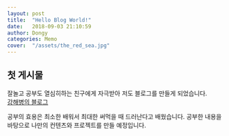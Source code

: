 ```yaml
---
layout: post
title:  "Hello Blog World!"
date:   2018-09-03 21:10:59
author: Dongy
categories: Memo
cover:  "/assets/the_red_sea.jpg"
---
```


## 첫 게시물

잘놀고 공부도 열심히하는 친구에게 자극받아 저도 블로그를 만들게 되었습니다.<br>
[강해병의 블로그][blog]

공부의 효용은 최소한 배워서 최대한 써먹을 때 드러난다고 배웠습니다.
공부한 내용을 바탕으로 나만의 컨텐츠와 프로젝트를 만들 예정입니다.

[blog]: http://cornswrold.tistory.com
